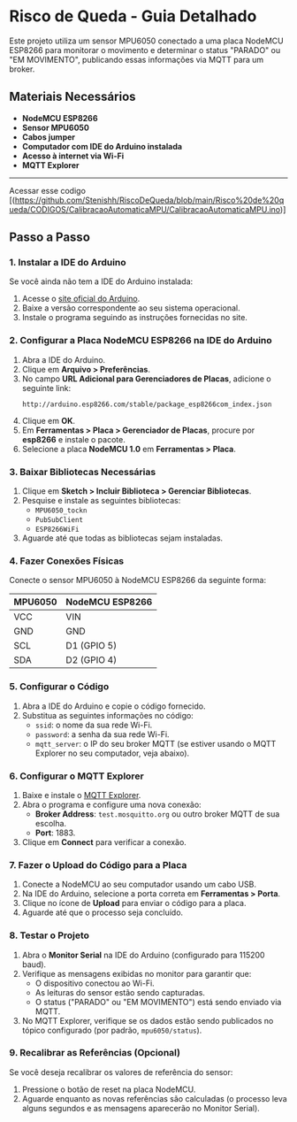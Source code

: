 # Risco de Queda - Guia Detalhado

Este projeto utiliza um sensor MPU6050 conectado a uma placa NodeMCU ESP8266 para monitorar o movimento e determinar o status "PARADO" ou "EM MOVIMENTO", publicando essas informações via MQTT para um broker.

## Materiais Necessários

- **NodeMCU ESP8266**
- **Sensor MPU6050**
- **Cabos jumper**
- **Computador com IDE do Arduino instalada**
- **Acesso à internet via Wi-Fi**
- **MQTT Explorer**

---
Acessar esse codigo [(https://github.com/Stenishh/RiscoDeQueda/blob/main/Risco%20de%20queda/CODIGOS/CalibracaoAutomaticaMPU/CalibracaoAutomaticaMPU.ino)]

## Passo a Passo

### 1. Instalar a IDE do Arduino

Se você ainda não tem a IDE do Arduino instalada:

1. Acesse o [site oficial do Arduino](https://www.arduino.cc/en/software).
2. Baixe a versão correspondente ao seu sistema operacional.
3. Instale o programa seguindo as instruções fornecidas no site.

### 2. Configurar a Placa NodeMCU ESP8266 na IDE do Arduino

1. Abra a IDE do Arduino.
2. Clique em **Arquivo > Preferências**.
3. No campo **URL Adicional para Gerenciadores de Placas**, adicione o seguinte link:
   ```
   http://arduino.esp8266.com/stable/package_esp8266com_index.json
   ```
4. Clique em **OK**.
5. Em **Ferramentas > Placa > Gerenciador de Placas**, procure por **esp8266** e instale o pacote.
6. Selecione a placa **NodeMCU 1.0** em **Ferramentas > Placa**.

### 3. Baixar Bibliotecas Necessárias

1. Clique em **Sketch > Incluir Biblioteca > Gerenciar Bibliotecas**.
2. Pesquise e instale as seguintes bibliotecas:
   - `MPU6050_tockn`
   - `PubSubClient`
   - `ESP8266WiFi`
3. Aguarde até que todas as bibliotecas sejam instaladas.

### 4. Fazer Conexões Físicas

Conecte o sensor MPU6050 à NodeMCU ESP8266 da seguinte forma:

| MPU6050 | NodeMCU ESP8266 |
|---------|-----------------|
| VCC     | VIN             |
| GND     | GND             |
| SCL     | D1 (GPIO 5)     |
| SDA     | D2 (GPIO 4)     |

### 5. Configurar o Código

1. Abra a IDE do Arduino e copie o código fornecido.
2. Substitua as seguintes informações no código:
   - `ssid`: o nome da sua rede Wi-Fi.
   - `password`: a senha da sua rede Wi-Fi.
   - `mqtt_server`: o IP do seu broker MQTT (se estiver usando o MQTT Explorer no seu computador, veja abaixo).

### 6. Configurar o MQTT Explorer

1. Baixe e instale o [MQTT Explorer](https://mqtt-explorer.com/).
2. Abra o programa e configure uma nova conexão:
   - **Broker Address**: `test.mosquitto.org` ou outro broker MQTT de sua escolha.
   - **Port**: 1883.
3. Clique em **Connect** para verificar a conexão.

### 7. Fazer o Upload do Código para a Placa

1. Conecte a NodeMCU ao seu computador usando um cabo USB.
2. Na IDE do Arduino, selecione a porta correta em **Ferramentas > Porta**.
3. Clique no ícone de **Upload** para enviar o código para a placa.
4. Aguarde até que o processo seja concluído.

### 8. Testar o Projeto

1. Abra o **Monitor Serial** na IDE do Arduino (configurado para 115200 baud).
2. Verifique as mensagens exibidas no monitor para garantir que:
   - O dispositivo conectou ao Wi-Fi.
   - As leituras do sensor estão sendo capturadas.
   - O status ("PARADO" ou "EM MOVIMENTO") está sendo enviado via MQTT.
3. No MQTT Explorer, verifique se os dados estão sendo publicados no tópico configurado (por padrão, `mpu6050/status`).

### 9. Recalibrar as Referências (Opcional)

Se você deseja recalibrar os valores de referência do sensor:

1. Pressione o botão de reset na placa NodeMCU.
2. Aguarde enquanto as novas referências são calculadas (o processo leva alguns segundos e as mensagens aparecerão no Monitor Serial).


